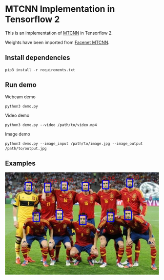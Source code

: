 # MTCNN Implementation in Tensorflow 2

This is an implementation of [MTCNN](https://kpzhang93.github.io/MTCNN_face_detection_alignment/paper/spl.pdf) in Tensorflow 2.

Weights have been imported from [Facenet MTCNN](https://github.com/davidsandberg/facenet/tree/master/src/align).

## Install dependencies

`pip3 install -r requirements.txt`

## Run demo

Webcam demo
```
python3 demo.py
```

Video demo
```
python3 demo.py --video /path/to/video.mp4
```

Image demo
```
python3 demo.py --image_input /path/to/image.jpg --image_output /path/to/output.jpg
```

## Examples

![Example](img/ex1.jpg)
